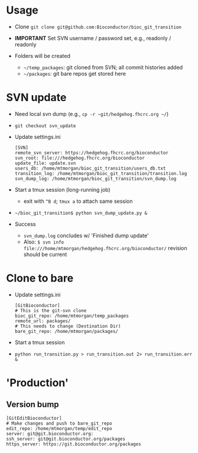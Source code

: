 # Usage

- Clone `git clone git@github.com:Bioconductor/bioc_git_transition`
- **IMPORTANT** Set SVN username / password set, e.g., readonly / readonly
- Folders will be created

    - `~/temp_packages`: git cloned from SVN; all commit histories added
    - `~/packages`: git bare repos get stored here

# SVN update

- Need local svn dump (e.g., `cp -r ~git/hedgehog.fhcrc.org ~/`)
- `git checkout svn_update`
- Update settings.ini

    ```
    [SVN]
    remote_svn_server: https://hedgehog.fhcrc.org/bioconductor
    svn_root: file:///hedgehog.fhcrc.org/bioconductor
    update_file: update.svn
    users_db: /home/mtmorgan/bioc_git_transition/users_db.txt
    transition_log:	/home/mtmorgan/bioc_git_transition/transition.log
    svn_dump_log: /home/mtmorgan/bioc_git_transition/svn_dump.log
    ```

- Start a tmux session (long-running job)
  - exit with `^B d`; `tmux a` to attach same session
- `~/bioc_git_transition$ python svn_dump_update.py &`

- Success
  - `svn_dump.log` concludes w/ 'Finished dump update'
  - Also: `$ svn info
      file:///home/mtmorgan/hedgehog.fhcrc.org/bioconductor/` revision
      should be current

# Clone to bare

- Update settings.ini

    ```
    [GitBioconductor]
    # This is the git-svn clone
    bioc_git_repo: /home/mtmorgan/temp_packages
    remote_url: packages/
    # This needs to change (Destination Dir)
    bare_git_repo: /home/mtmorgan/packages/
    ```

- Start a tmux session
- `python run_transition.py > run_transition.out 2> run_transition.err &`

# 'Production'

## Version bump

```
[GitEditBioconductor]
# Make changes and push to bare_git_repo
edit_repo: /home/mtmorgan/temp/edit_repo
server: git@git.bioconductor.org:
ssh_server: git@git.bioconductor.org/packages
https_server: https://git.bioconductor.org/packages
```
